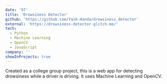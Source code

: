 ```yaml
---
date: '97'
title: 'Drowsiness Detector'
github: 'https://github.com/Yash-Handa/drowsiness_detector'
external: 'https://drowsiness-detector.glitch.me/'
tech:
  - Python
  - Machine Learning
  - OpenCV
  - JavaScript
company: ''
showInProjects: true
---
```


Created as a college group project, this is a web app for detecting drowsiness while a driver is driving. It uses Machine Learning and OpenCV.
